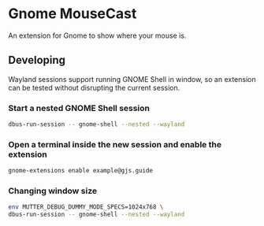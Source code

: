 # Gnome MouseCast

An extension for Gnome to show where your mouse is.


## Developing

Wayland sessions support running GNOME Shell in window, so an extension can be tested without disrupting the current session.

### Start a nested GNOME Shell session

```bash
dbus-run-session -- gnome-shell --nested --wayland
```

### Open a terminal inside the new session and enable the extension

```bash
gnome-extensions enable example@gjs.guide
```

### Changing window size

```bash
env MUTTER_DEBUG_DUMMY_MODE_SPECS=1024x768 \
dbus-run-session -- gnome-shell --nested --wayland
```